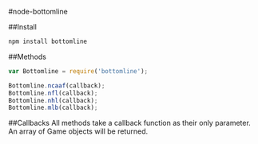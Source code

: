 #node-bottomline

##Install
```bash
npm install bottomline
```

##Methods
```javascript
var Bottomline = require('bottomline');

Bottomline.ncaaf(callback);
Bottomline.nfl(callback);
Bottomline.nhl(callback);
Bottomline.mlb(callback);
```

##Callbacks
All methods take a callback function as their only parameter. An array of Game objects will be returned.